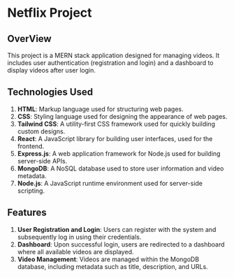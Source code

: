 # Netflix Project

## OverView 

This project is a MERN stack application designed for managing videos. It includes user authentication (registration and login) and a dashboard to display videos after user login.

## Technologies Used

1. **HTML**: Markup language used for structuring web pages.
2. **CSS**: Styling language used for designing the appearance of web pages.
3. **Tailwind CSS**: A utility-first CSS framework used for quickly building custom designs.
4. **React**: A JavaScript library for building user interfaces, used for the frontend.
5. **Express.js**: A web application framework for Node.js used for building server-side APIs.
6. **MongoDB**: A NoSQL database used to store user information and video metadata.
7. **Node.js**: A JavaScript runtime environment used for server-side scripting. 

## Features

1. **User Registration and Login**: Users can register with the system and subsequently log in using their credentials.
2. **Dashboard**: Upon successful login, users are redirected to a dashboard where all available videos are displayed.
3. **Video Management**: Videos are managed within the MongoDB database, including metadata such as title, description, and URLs.
